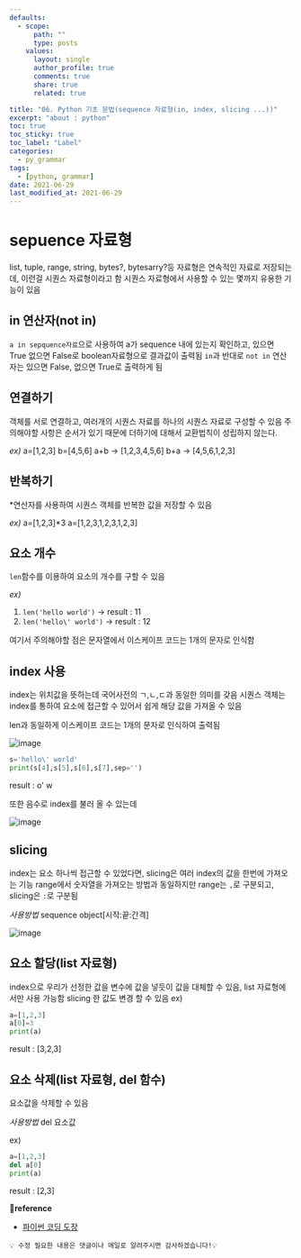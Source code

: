 ```yaml
---
defaults:
  - scope:
      path: ""
      type: posts
    values:
      layout: single
      author_profile: true
      comments: true
      share: true
      related: true

title: "06. Python 기초 문법(sequence 자료형(in, index, slicing ...))"
excerpt: "about : python"
toc: true
toc_sticky: true
toc_label: "Label"
categories:
  - py_grammar
tags:
  - [python, grammar]
date: 2021-06-29
last_modified_at: 2021-06-29
---
```


# sepuence 자료형

list, tuple, range, string, bytes?, bytesarry?등 자료형은  연속적인 자료로 저장되는데, 이런걸 시퀀스 자료형이라고 함
시퀀스 자료형에서 사용할 수 있는 몇까지 유용한 기능이 있음

## in 연산자(not in)

`a in sepquence자료`으로 사용하여 a가 sequence 내에 있는지 확인하고, 있으면 True 없으면 False로 boolean자료형으로 결과값이 출력됨
`in`과 반대로  `not in` 연산자는 있으면 False, 없으면 True로 출력하게 됨

## 연결하기

객체를 서로 연결하고, 여러개의 시퀀스 자료를 하나의 시퀀스 자료로 구성할 수 있음
주의해야할 사항은 순서가 있기 때문에 더하기에 대해서 교환법칙이 성립하지 않는다. 

*ex)*
a=[1,2,3]
b=[4,5,6]
a+b → [1,2,3,4,5,6]
b+a → [4,5,6,1,2,3]

## 반복하기

\*연산자를 사용하여 시퀀스 객체를 반복한 값을 저장할 수 있음

*ex)*
a=[1,2,3]*3
a=[1,2,3,1,2,3,1,2,3]

## 요소 개수

`len`함수를 이용하여 요소의 개수를 구할 수 있음

*ex)*
1. `len('hello world')` → result : 11
2. `len('hello\' world')` → result : 12

여기서 주의해야할 점은 문자열에서 이스케이프 코드는 1개의 문자로 인식함

## index 사용

index는 위치값을 뜻하는데 국어사전의 ㄱ,ㄴ,ㄷ과 동일한 의미를 갖음
시퀀스 객체는 index를 통하여 요소에 접근할 수 있어서 쉽게 해당 값을 가져올 수 있음

len과 동일하게 이스케이프 코드는 1개의 문자로 인식하여 출력됨

![image](https://user-images.githubusercontent.com/77658029/123733263-2462fc80-d8d6-11eb-88f7-5d725d56c61c.png)

```python
s='hello\' world'
print(s[4],s[5],s[6],s[7],sep='')
```
result : o' w

또한 음수로 index를 불러 올 수 있는데 

![image](https://user-images.githubusercontent.com/77658029/123733880-4c9f2b00-d8d7-11eb-9a7b-bc93f6cf2f3e.png)



## slicing

index는 요소 하나씩 접근할 수 있었다면, slicing은 여러 index의 값을 한번에 가져오는 기능
range에서 숫자열을 가져오는 방법과 동일하지만 range는 `,`로 구분되고, slicing은 `:`로 구분됨

*사용방법*
sequence object[시작:끝:간격]

![image](https://user-images.githubusercontent.com/77658029/123734802-faf7a000-d8d8-11eb-9f07-c363b8af3d2a.png)



## 요소 할당(list 자료형)

index으로 우리가 선정한 값을 변수에 값을 넣듯이 값을 대체할 수 있음, list 자료형에서만 사용 가능함
slicing 한 값도 변경 할 수 있음
ex)
```python
a=[1,2,3]
a[0]=3
print(a)
```
result : [3,2,3]

## 요소 삭제(list 자료형, del 함수) 

요소값을 삭제할 수 있음

*사용방법*
del 요소값

ex)
```python
a=[1,2,3]
del a[0]
print(a)
```
result : [2,3]



**📌reference**
- [파이썬 코딩 도장](https://dojang.io/course/view.php?id=7)

```
💡 수정 필요한 내용은 댓글이나 메일로 알려주시면 감사하겠습니다!💡 
```